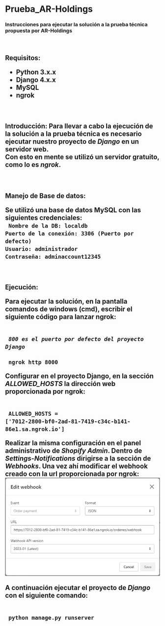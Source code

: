 # Prueba_AR-Holdings
<h3>Instrucciones para ejecutar la solución a la prueba técnica propuesta por AR-Holdings

<br><h2>Requisitos:
<ul>
    <li>Python 3.x.x
    <li>Django 4.x.x
    <li>MySQL 
    <li>ngrok
</ul>

<br><h2>Introducción:
Para llevar a cabo la ejecución de la solución a la prueba técnica es necesario ejecutar nuestro proyecto de _Django_ en un servidor web.
<br>Con esto en mente se utilizó un servidor gratuito, como lo es _ngrok_.


<br><h2>Manejo de Base de datos:

<p>Se utilizó una base de datos MySQL con las siguientes credenciales:
<br> <code> Nombre de la DB: localdb </code>
<br><code>Puerto de la conexión: 3306 (Puerto por defecto)</code>
<br> <code>Usuario: administrador</code>
<br> <code>Contraseña: adminaccount12345</code>

<br><h2>Ejecución:

Para ejecutar la solución, en la pantalla comandos de windows (cmd), escribir el siguiente código para lanzar ngrok:

<br> <code>
_800 es el puerto por defecto del proyecto Django_
<br> ngrok http 8000
</code>

Configurar en el proyecto Django, en la sección _ALLOWED_HOSTS_ la dirección web proporcionada por ngrok:

<br> <code>
ALLOWED_HOSTS = ['7012-2800-bf0-2ad-81-7419-c34c-b141-86e1.sa.ngrok.io']
</code>

Realizar la misma configuración en el panel administrativo de _Shopify Admin_. Dentro de _Settings-Notifications_ dirigirse a la sección de _Webhooks_. Una vez ahí modificar el webhook creado con la url proporcionada por ngrok:
<br>
<img src="/ShopifyApp/static/webhook_configuration.png">

A continuación ejecutar el proyecto de _Django_ con el siguiente comando:

<br> <code> python manage.py runserver </code>

